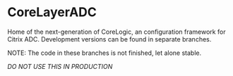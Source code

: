 # CoreLayerADC
Home of the next-generation of CoreLogic, an configuration framework for Citrix ADC.
Development versions can be found in separate branches.


NOTE: The code in these branches is not finished, let alone stable. 



*DO NOT USE THIS IN PRODUCTION*
